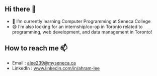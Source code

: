 ## Hi there 👋
- 🌱 I’m currently learning Computer Programming at Seneca College
- 😄 I’m also looking for  an internship/co-op in Toronto related to programming, web development, and data management in Toronto!
  
## How to reach me 📫
- Email : alee239@myseneca.ca
- LinkedIn : www.linkedin.com/in/ahram-lee



<!--
**al0201/al0201** is a ✨ _special_ ✨ repository because its `README.md` (this file) appears on your GitHub profile.

Here are some ideas to get you started:

- 🌱 I’m currently learning Computer Programming at Seneca College
- 👯 I’m looking to collaborate on ...
- 🤔 I’m looking for help with ...
- 💬 Ask me about ...
- 📫 How to reach me: ...
- 😄 Pronouns: ...
- ⚡ Fun fact: ...
-->
